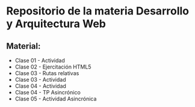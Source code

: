 # Repositorio de la materia Desarrollo y Arquitectura Web

## Material:
- Clase 01 - Actividad
- Clase 02 - Ejercitación HTML5
- Clase 03 - Rutas relativas
- Clase 03 - Actividad
- Clase 04 - Actividad
- Clase 04 - TP Asincrónico
- Clase 05 - Actividad Asincrónica
